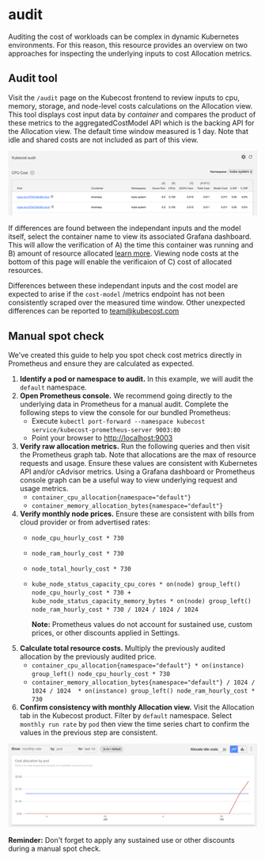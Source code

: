# audit

Auditing the cost of workloads can be complex in dynamic Kubernetes environments. For this reason, this resource provides an overview on two approaches for inspecting the underlying inputs to cost Allocation metrics.

## Audit tool

Visit the `/audit` page on the Kubecost frontend to review inputs to cpu, memory, storage, and node-level costs calculations on the Allocation view. This tool displays cost input data by _container_ and compares the product of these metrics to the aggregatedCostModel API which is the backing API for the Allocation view. The default time window measured is 1 day. Note that idle and shared costs are not included as part of this view.

![Audit screenshot](.gitbook/assets/cpu-audit-table.png)

If differences are found between the independant inputs and the model itself, select the container name to view its associated Grafana dashboard. This will allow the verification of A\) the time this container was running and B\) amount of resource allocated [learn more](https://github.com/kubecost/cost-model/blob/develop/README.md#how-do-you-allocate-a-specific-amount-of-ramcpu-to-an-individual-pod-or-container). Viewing node costs at the bottom of this page will enable the verificaion of C\) cost of allocated resources.

Differences between these independant inputs and the cost model are expected to arise if the `cost-model` /metrics endpoint has not been consistently scraped over the measured time window. Other unexpected differences can be reported to [team@kubecost.com](mailto:team@kubecost.com)

## Manual spot check

We've created this guide to help you spot check cost metrics directly in Prometheus and ensure they are calculated as expected.

1. **Identify a pod or namespace to audit.** In this example, we will audit the `default` namespace.  
2. **Open Prometheus console.** We recommend going directly to the underlying data in Prometheus for a manual audit. Complete the following steps to view the console for our bundled Prometheus:
   * Execute `kubectl port-forward --namespace kubecost service/kubecost-prometheus-server 9003:80`
   * Point your browser to [http://localhost:9003](http://localhost:9003)
3. **Verify raw allocation metrics.** Run the following queries and then visit the Prometheus graph tab. Note that allocations are the max of resource requests and usage. Ensure these values are consistent with Kubernetes API and/or cAdvisor metrics. Using a Grafana dashboard or Prometheus console graph can be a useful way to view underlying request and usage metrics.
   * `container_cpu_allocation{namespace="default"}`
   * `container_memory_allocation_bytes{namespace="default"}`
4. **Verify monthly node prices.** Ensure these are consistent with bills from cloud provider or from advertised rates:
   * `node_cpu_hourly_cost * 730`
   * `node_ram_hourly_cost * 730`
   * `node_total_hourly_cost * 730`
   * `kube_node_status_capacity_cpu_cores * on(node) group_left() node_cpu_hourly_cost * 730 + kube_node_status_capacity_memory_bytes * on(node) group_left() node_ram_hourly_cost * 730 / 1024 / 1024 / 1024`

     **Note:** Prometheus values do not account for sustained use, custom prices, or other discounts applied in Settings.
5. **Calculate total resource costs.** Multiply the previously audited allocation by the previously audited price.
   * `container_cpu_allocation{namespace="default"} * on(instance) group_left() node_cpu_hourly_cost * 730`
   * `container_memory_allocation_bytes{namespace="default"} / 1024 / 1024 / 1024  * on(instance) group_left() node_ram_hourly_cost * 730`
6. **Confirm consistency with monthly Allocation view.** Visit the Allocation tab in the Kubecost product. Filter by `default` namespace. Select `monthly run rate` by `pod` then view the time series chart to confirm the values in the previous step are consistent.

![Timeseries graph](.gitbook/assets/audit-graph.png)

**Reminder:** Don't forget to apply any sustained use or other discounts during a manual spot check.

